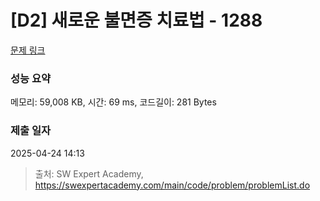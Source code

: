 # [D2] 새로운 불면증 치료법 - 1288 

[문제 링크](https://swexpertacademy.com/main/code/problem/problemDetail.do?contestProbId=AV18_yw6I9MCFAZN) 

### 성능 요약

메모리: 59,008 KB, 시간: 69 ms, 코드길이: 281 Bytes

### 제출 일자

2025-04-24 14:13



> 출처: SW Expert Academy, https://swexpertacademy.com/main/code/problem/problemList.do